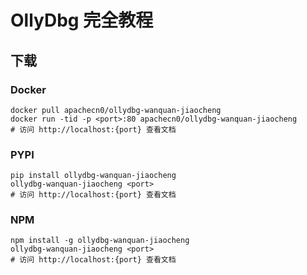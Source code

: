 # OllyDbg 完全教程

## 下载

### Docker

```
docker pull apachecn0/ollydbg-wanquan-jiaocheng
docker run -tid -p <port>:80 apachecn0/ollydbg-wanquan-jiaocheng
# 访问 http://localhost:{port} 查看文档
```

### PYPI

```
pip install ollydbg-wanquan-jiaocheng
ollydbg-wanquan-jiaocheng <port>
# 访问 http://localhost:{port} 查看文档
```

### NPM

```
npm install -g ollydbg-wanquan-jiaocheng
ollydbg-wanquan-jiaocheng <port>
# 访问 http://localhost:{port} 查看文档
```
